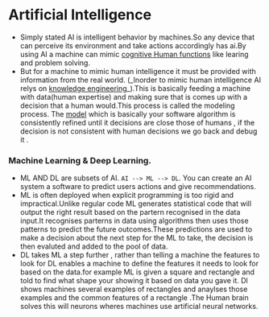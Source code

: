 # Artificial Intelligence

- Simply stated AI is intelligent behavior by machines.So any device that can perceive its environment and take actions accordingly has ai.By using AI a machine can mimic [cognitive Human functions](https://www.learningrx.com/what-are-cognitive-skills/#:~:text=Cognitive%20skills%20are%20the%20core,at%20work%2C%20and%20in%20life.) like learing and problem solving.
- But for a machine to mimic human intelligence it must be provided with information from the real world. (_Inorder to mimic human intelligence AI relys on [knowledge engineering](https://www.techtarget.com/searchenterpriseai/definition/knowledge-engineering#:~:text=Knowledge%20engineering%20is%20a%20field,their%20programmed%20field%20of%20knowledge.)_).This is basically feeding a machine with data(human expertise) and making sure that is comes up with a decision that a human would.This process is called the modeling process. The [model](https://viso.ai/deep-learning/ml-ai-models/) which is basically your software algorithm is consistently refined until it decisions are close those of humans , if the decision is not consistent with human decisions we go back and debug it .

### Machine Learning & Deep Learning.

- ML AND DL are subsets of AI.
  `AI --> ML --> DL`. You can create an AI system a software to predict users actions and give recommendations. 
- ML is often deployed when explicit programming is too rigid and impractical.Unlike regular code ML generates statistical code that will output the right result based on the partern recognised in the data input.It recognises parterns in data using algorithms then uses those patterns to predict the future outcomes.These predictions are used to make a decision about the next step for the ML to take, the decision is then evaluted and added to the pool of data.
- DL takes ML a step further , rather than telling a machine the features to look for DL enables a machine to define the features it needs to look for based on the data.for example ML is given a square and rectangle and told to find what shape your showing it based on data you gave it. Dl shows machines several examples of rectangles and anaylses those examples and the common features of a rectangle .The Human brain solves this will neurons wheres machines use artificial neural networks.
